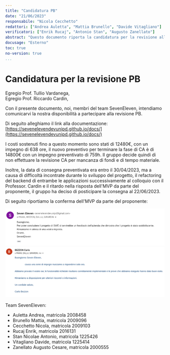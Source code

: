 ```yaml
---
title: "Candidatura PB"
date: "21/06/2023"
responsabile: "Nicola Cecchetto"
redattori: ["Andrea Auletta", "Mattia Brunello", "Davide Vitagliano"]
verificatori: ["Enrik Rucaj", "Antonio Stan", "Augusto Zanellato"]
abstract: "Questo documento riporta la candidatura per la revisione alla Product Baseline"
docusage: "Esterno"
toc: true
no-version: true
...
```


# Candidatura per la revisione PB

Egregio Prof. Tullio Vardanega,\
Egregio Prof. Riccardo Cardin,

Con il presente documento, noi, membri del team SevenEleven, intendiamo comunicarvi la nostra disponibilità a
partecipare alla revisione PB.

Di seguito alleghiamo il link alla documentazione:\
[https://sevenelevendevunipd.github.io/docs/](https://sevenelevendevunipd.github.io/docs/)

I costi sostenuti fino a questo momento sono stati di 12480€, con un impegno di 638 ore, il nuovo preventivo per terminare la fase di CA è di 14800€ con un impegno preventivato di 759h.
Il gruppo decide quindi di non effettuare la revisione CA per mancanza di fondi e di tempo materiale.

Inoltre, la data di consegna preventivata era entro il 30/04/2023, ma a causa di difficoltà incontrate durante lo sviluppo del progetto, il refactoring del backend di entrambe le applicazioni successivamente al colloquio con il Professor. Cardin e il ritardo nella risposta dell'MVP da parte del proponente, il gruppo ha deciso di posticipare la consegna al 22/06/2023.

Di seguito riportiamo la conferma dell'MVP da parte del proponente:

![alt](../assets/richiestaMVP.png)
![alt](../assets/confermaMVP.png)

Team SevenEleven:

* Auletta Andrea, matricola 2008458
* Brunello Mattia, matricola 2009096
* Cecchetto Nicola, matricola 2009103
* Rucaj Enrik, matricola 2016131
* Stan Nicolae Antonio, matricola 1225426
* Vitagliano Davide, matricola 1225414
* Zanellato Augusto Cesare, matricola 2000555
